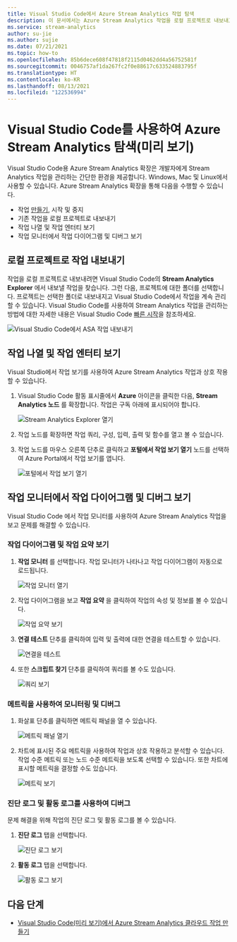 ```yaml
---
title: Visual Studio Code에서 Azure Stream Analytics 작업 탐색
description: 이 문서에서는 Azure Stream Analytics 작업을 로컬 프로젝트로 내보내고, 작업을 나열하고, 작업 엔터티를 보는 방법을 보여줍니다.
ms.service: stream-analytics
author: su-jie
ms.author: sujie
ms.date: 07/21/2021
ms.topic: how-to
ms.openlocfilehash: 85b6dece608f47818f2115d0462dd4a56752581f
ms.sourcegitcommit: 0046757af1da267fc2f0e88617c633524883795f
ms.translationtype: HT
ms.contentlocale: ko-KR
ms.lasthandoff: 08/13/2021
ms.locfileid: "122536994"
---
```

# <a name="explore-azure-stream-analytics-with-visual-studio-code-preview"></a>Visual Studio Code를 사용하여 Azure Stream Analytics 탐색(미리 보기)

Visual Studio Code용 Azure Stream Analytics 확장은 개발자에게 Stream Analytics 작업을 관리하는 간단한 환경을 제공합니다. Windows, Mac 및 Linux에서 사용할 수 있습니다. Azure Stream Analytics 확장을 통해 다음을 수행할 수 있습니다.

- 작업 [만들기](quick-create-visual-studio-code.md), 시작 및 중지
- 기존 작업을 로컬 프로젝트로 내보내기
- 작업 나열 및 작업 엔터티 보기
- 작업 모니터에서 작업 다이어그램 및 디버그 보기

## <a name="export-a-job-to-a-local-project"></a>로컬 프로젝트로 작업 내보내기

작업을 로컬 프로젝트로 내보내려면 Visual Studio Code의 **Stream Analytics Explorer** 에서 내보낼 작업을 찾습니다. 그런 다음, 프로젝트에 대한 폴더를 선택합니다. 프로젝트는 선택한 폴더로 내보내지고 Visual Studio Code에서 작업을 계속 관리할 수 있습니다. Visual Studio Code를 사용하여 Stream Analytics 작업을 관리하는 방법에 대한 자세한 내용은 Visual Studio Code [빠른 시작](quick-create-visual-studio-code.md)을 참조하세요.

![Visual Studio Code에서 ASA 작업 내보내기](./media/vscode-explore-jobs/export-job.png)

## <a name="list-job-and-view-job-entities"></a>작업 나열 및 작업 엔터티 보기

Visual Studio에서 작업 보기를 사용하여 Azure Stream Analytics 작업과 상호 작용할 수 있습니다.


1. Visual Studio Code 활동 표시줄에서 **Azure** 아이콘을 클릭한 다음, **Stream Analytics 노드** 를 확장합니다. 작업은 구독 아래에 표시되어야 합니다.

   ![Stream Analytics Explorer 열기](./media/vscode-explore-jobs/open-explorer.png)

2. 작업 노드를 확장하면 작업 쿼리, 구성, 입력, 출력 및 함수를 열고 볼 수 있습니다. 

3. 작업 노드를 마우스 오른쪽 단추로 클릭하고 **포털에서 작업 보기 열기** 노드를 선택하여 Azure Portal에서 작업 보기를 엽니다.

   ![포털에서 작업 보기 열기](./media/vscode-explore-jobs/open-job-view.png)

## <a name="view-job-diagram-and-debug-in-job-monitor"></a>작업 모니터에서 작업 다이어그램 및 디버그 보기

Visual Studio Code 에서 작업 모니터를 사용하여 Azure Stream Analytics 작업을 보고 문제를 해결할 수 있습니다.

### <a name="view-job-diagram-and-job-summary"></a>작업 다이어그램 및 작업 요약 보기
1. **작업 모니터** 를 선택합니다. 작업 모니터가 나타나고 작업 다이어그램이 자동으로 로드됩니다.
   
   ![작업 모니터 열기](./media/vscode-explore-jobs/open-job-monitor.png)

2.  작업 다이어그램을 보고 **작업 요약** 을 클릭하여 작업의 속성 및 정보를 볼 수 있습니다. 

      ![작업 요약 보기](./media/vscode-explore-jobs/view-jobs-summary.png)

3.  **연결 테스트** 단추를 클릭하여 입력 및 출력에 대한 연결을 테스트할 수 있습니다.

      ![연결을 테스트](./media/vscode-explore-jobs/test-connection.png)

4.  또한 **스크립트 찾기** 단추를 클릭하여 쿼리를 볼 수도 있습니다.
   
      ![쿼리 보기](./media/vscode-explore-jobs/view-query.png)

### <a name="monitor-and-debug-with-metrics"></a>메트릭을 사용하여 모니터링 및 디버그

1.  화살표 단추를 클릭하면 메트릭 패널을 열 수 있습니다.

      ![메트릭 패널 열기](./media/vscode-explore-jobs/open-metrics-panel.png)

2.  차트에 표시된 주요 메트릭을 사용하여 작업과 상호 작용하고 분석할 수 있습니다. 작업 수준 메트릭 또는 노드 수준 메트릭을 보도록 선택할 수 있습니다. 또한 차트에 표시할 메트릭을 결정할 수도 있습니다.

      ![메트릭 보기](./media/vscode-explore-jobs/view-metrics.png)

### <a name="debug-with-diagnostic-logs-and-activity-logs"></a>진단 로그 및 활동 로그를 사용하여 디버그

문제 해결을 위해 작업의 진단 로그 및 활동 로그를 볼 수 있습니다.

1. **진단 로그** 탭을 선택합니다.

   ![진단 로그 보기](./media/vscode-explore-jobs/view-diagnostic-log.png)

2. **활동 로그** 탭을 선택합니다. 

   ![활동 로그 보기](./media/vscode-explore-jobs/view-activity-logs.png)

## <a name="next-steps"></a>다음 단계

* [Visual Studio Code(미리 보기)에서 Azure Stream Analytics 클라우드 작업 만들기](quick-create-visual-studio-code.md)
